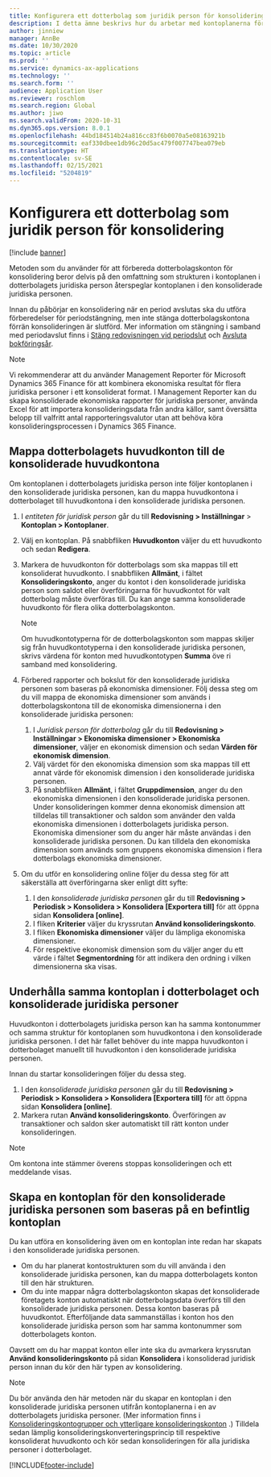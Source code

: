 ```yaml
---
title: Konfigurera ett dotterbolag som juridik person för konsolidering
description: I detta ämne beskrivs hur du arbetar med kontoplanerna för konsolideringsföretag.
author: jinniew
manager: AnnBe
ms.date: 10/30/2020
ms.topic: article
ms.prod: ''
ms.service: dynamics-ax-applications
ms.technology: ''
ms.search.form: ''
audience: Application User
ms.reviewer: roschlom
ms.search.region: Global
ms.author: jiwo
ms.search.validFrom: 2020-10-31
ms.dyn365.ops.version: 8.0.1
ms.openlocfilehash: 44bd184514b24a816cc83f6b0070a5e08163921b
ms.sourcegitcommit: eaf330dbee1db96c20d5ac479f007747bea079eb
ms.translationtype: HT
ms.contentlocale: sv-SE
ms.lasthandoff: 02/15/2021
ms.locfileid: "5204819"
---
```

# <a name="set-up-a-subsidiary-legal-entity-for-consolidation"></a>Konfigurera ett dotterbolag som juridik person för konsolidering

[!include [banner](../includes/banner.md)]

Metoden som du använder för att förbereda dotterbolagskonton för konsolidering beror delvis på den omfattning som strukturen i kontoplanen i dotterbolagets juridiska person återspeglar kontoplanen i den konsoliderade juridiska personen.

Innan du påbörjar en konsolidering när en period avslutas ska du utföra förberedelser för periodstängning, men inte stänga dotterbolagskontona förrän konsolideringen är slutförd. Mer information om stängning i samband med periodavslut finns i [Stäng redovisningen vid periodslut](close-general-ledger-at-period-end.md) och [Avsluta bokföringsår](tasks/close-fiscal-year.md).

> [!NOTE]
>  Vi rekommenderar att du använder Management Reporter för Microsoft Dynamics 365 Finance för att kombinera ekonomiska resultat för flera juridiska personer i ett konsoliderat format. I Management Reporter kan du skapa konsoliderade ekonomiska rapporter för juridiska personer, använda Excel för att importera konsolideringsdata från andra källor, samt översätta belopp till valfritt antal rapporteringsvalutor utan att behöva köra konsolideringsprocessen i Dynamics 365 Finance.

## <a name="map-subsidiary-main-accounts-to-consolidated-main-accounts"></a>Mappa dotterbolagets huvudkonton till de konsoliderade huvudkontona

Om kontoplanen i dotterbolagets juridiska person inte följer kontoplanen i den konsoliderade juridiska personen, kan du mappa huvudkontona i dotterbolaget till huvudkontona i den konsoliderade juridiska personen.

1. I *entiteten för juridisk person* går du till **Redovisning \> Inställningar** \> **Kontoplan \> Kontoplaner**.
2. Välj en kontoplan. På snabbfliken **Huvudkonton** väljer du ett huvudkonto och sedan **Redigera**.
3. Markera de huvudkonton för dotterbolags som ska mappas till ett konsoliderat huvudkonto. I snabbfliken **Allmänt**, i fältet **Konsolideringskonto**, anger du kontot i den konsoliderade juridiska person som saldot eller överföringarna för huvudkontot för valt dotterbolag måste överföras till. Du kan ange samma konsoliderade huvudkonto för flera olika dotterbolagskonton.

    > [!NOTE]
    > Om huvudkontotyperna för de dotterbolagskonton som mappas skiljer sig från huvudkontotyperna i den konsoliderade juridiska personen, skrivs värdena för konton med huvudkontotypen **Summa** öve ri samband med konsolidering.

4. Förbered rapporter och bokslut för den konsoliderade juridiska personen som baseras på ekonomiska dimensioner. Följ dessa steg om du vill mappa de ekonomiska dimensioner som används i dotterbolagskontona till de ekonomiska dimensionerna i den konsoliderade juridiska personen:

    1. I *Juridisk person för dotterbolag* går du till **Redovisning \> Inställningar \> Ekonomiska dimensioner \> Ekonomiska dimensioner**, väljer en ekonomisk dimension och sedan **Värden för ekonomisk dimension**.
    2. Välj värdet för den ekonomiska dimension som ska mappas till ett annat värde för ekonomisk dimension i den konsoliderade juridiska personen.
    3. På snabbfliken **Allmänt**, i fältet **Gruppdimension**, anger du den ekonomiska dimensionen i den konsoliderade juridiska personen. Under konsolideringen kommer denna ekonomisk dimension att tilldelas till transaktioner och saldon som använder den valda ekonomiska dimensionen i dotterbolagets juridiska person. Ekonomiska dimensioner som du anger här måste användas i den konsoliderade juridiska personen. Du kan tilldela den ekonomiska dimension som används som gruppens ekonomiska dimension i flera dotterbolags ekonomiska dimensioner.

5. Om du utför en konsolidering online följer du dessa steg för att säkerställa att överföringarna sker enligt ditt syfte:

    1. I den *konsoliderade juridiska personen* går du till **Redovisning \> Periodisk \> Konsolidera \> Konsolidera \[Exportera till\]** för att öppna sidan **Konsolidera \[online\]**.
    2. I fliken **Kriterier** väljer du kryssrutan **Använd konsolideringskonto**.
    3. I fliken **Ekonomiska dimensioner** väljer du lämpliga ekonomiska dimensioner.
    4. För respektive ekonomisk dimension som du väljer anger du ett värde i fältet **Segmentordning** för att indikera den ordning i vilken dimensionerna ska visas.

## <a name="maintain-the-same-chart-of-accounts-in-the-subsidiary-and-consolidated-legal-entities"></a>Underhålla samma kontoplan i dotterbolaget och konsoliderade juridiska personer

Huvudkonton i dotterbolagets juridiska person kan ha samma kontonummer och samma struktur för kontoplanen som huvudkontona i den konsoliderade juridiska personen. I det här fallet behöver du inte mappa huvudkonton i dotterbolaget manuellt till huvudkonton i den konsoliderade juridiska personen.

Innan du startar konsolideringen följer du dessa steg.

1. I den *konsoliderade juridiska personen* går du till **Redovisning \> Periodisk \> Konsolidera \> Konsolidera \[Exportera till\]** för att öppna sidan **Konsolidera \[online\]**.
2. Markera rutan **Använd konsolideringskonto**. Överföringen av transaktioner och saldon sker automatiskt till rätt konton under konsolideringen.

> [!NOTE]
> Om kontona inte stämmer överens stoppas konsolideringen och ett meddelande visas.

## <a name="create-a-chart-of-accounts-for-the-consolidated-legal-entity-based-on-an-existing-chart-of-accounts"></a>Skapa en kontoplan för den konsoliderade juridiska personen som baseras på en befintlig kontoplan

Du kan utföra en konsolidering även om en kontoplan inte redan har skapats i den konsoliderade juridiska personen.

- Om du har planerat kontostrukturen som du vill använda i den konsoliderade juridiska personen, kan du mappa dotterbolagets konton till den här strukturen.
- Om du inte mappar några dotterbolagskonton skapas det konsoliderade företagets konton automatiskt när dotterbolagsdata överförs till den konsoliderade juridiska personen. Dessa konton baseras på huvudkontot. Efterföljande data sammanställas i konton hos den konsoliderade juridiska person som har samma kontonummer som dotterbolagets konton.

Oavsett om du har mappat konton eller inte ska du avmarkera kryssrutan **Använd konsolideringskonto** på sidan **Konsolidera** i konsoliderad juridisk person innan du kör den här typen av konsolidering.

> [!NOTE]
> Du bör använda den här metoden när du skapar en kontoplan i den konsoliderade juridiska personen utifrån kontoplanerna i en av dotterbolagets juridiska personer. (Mer information finns i [Konsolideringskontogrupper och ytterligare konsolideringskonton](../budgeting/consolidation-account-groups-consolidation-accounts.md) .) Tilldela sedan lämplig konsolideringskonverteringsprincip till respektive konsoliderat huvudkonto och kör sedan konsolideringen för alla juridiska personer i dotterbolaget.


[!INCLUDE[footer-include](../../includes/footer-banner.md)]